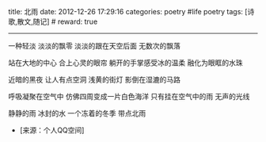 title: 北雨
date: 2012-12-26 17:29:16
categories: poetry #life poetry
tags: [诗歌,散文,随记]  # <!--more-->
reward: true

---

一种轻淡
淡淡的飘零
淡淡的跟在天空后面
无数次的飘落

<!--more-->

站在大地的中心
合上心灵的眼帘
躺开的手掌感受冰的温柔
融化为眼眶的水珠

近暗的黑夜
让人有点空洞
浅黄的街灯
影倒在湿漉的马路

呼吸凝聚在空气中
仿佛四周变成一片白色海洋
只有挂在空气中的雨
无声的光线

静静的雨
冰封的水
一个冻着的冬季
带点北雨


- [来源：个人QQ空间]
